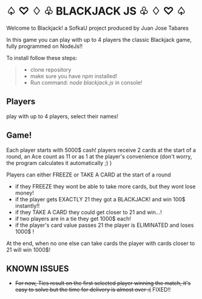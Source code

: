 # ♤ ♡ ♢ ♧ BLACKJACK JS ♧ ♢ ♡ ♤ 

Welcome to Blackjack! a SofkaU project produced by Juan Jose Tabares

In this game you can play with up to 4 players the classic Blackjack game, fully programmed on NodeJs!!

To install follow these steps:
> * clone repository
> * make sure you have npm installed!
> * Run command: _node blackjack.js_ in console!

## Players

play with up to 4 players, select their names!

## Game!

Each player starts with 5000$ cash! players receive 2 cards at the start of a round, an Ace count as 11 or as 1 at the player's convenience (don't worry, the program calculates it automatically ;) )

Players can either FREEZE or TAKE A CARD at the start of a round
- if they FREEZE they wont be able to take more cards, but they wont lose money!
- if the player gets EXACTLY 21 they got a BLACKJACK! and win 100$ instantly!!
- if they TAKE A CARD they could get closer to 21 and win...!
- if two players are in a tie they get 1000$ each!
- if the player's card value passes 21 the player is ELIMINATED and loses 1000$ !


At the end, when no one else can take cards the player with cards closer to 21 will win 1000$!

## KNOWN ISSUES
- ~~For now, Ties result on the first selected player winning the match, it's easy to solve but the time for delivery is almost over :(~~
FIXED!!
